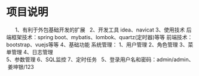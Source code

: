 # 项目说明
    
   1、有利于外包基础开发的扩展
   2、开发工具
        idea、navicat
   3、使用技术
        后端框架技术：spring boot、mybatis、lombok、quartz(定时器)等等
        前端技术：bootstrap、vuejs等等
    4、基础功能
        系统管理：
            1、用户管理
            2、角色管理
            3、菜单管理
            4、日志管理  
            5、参数管理
            6、SQL监控
            7、定时任务
   5、登录用户名和密码：admin/admin、  姜坤银/123
